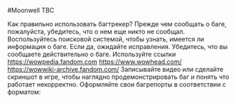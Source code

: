 #Moonwell TBC

Как правильно использовать багтрекер?
Прежде чем сообщать о баге, пожалуйста, убедитесь, что о нем еще никто не сообщал.
Воспользуйтесь поисковой системой, чтобы узнать, имеется ли информация о баге. Если да, ожидайте исправления.
Убедитесь, что вы сообщаете действительно о баге. Используйте ссылки https://wowpedia.fandom.com  https://www.wowhead.com/ https://wowwiki-archive.fandom.com/
Записывайте видео или сделайте скриншот в игре, чтобы наглядно продемонстрировать баг и понять что работает некорректно.
Оформляйте свои багрепорты в соответствии с форматом:
